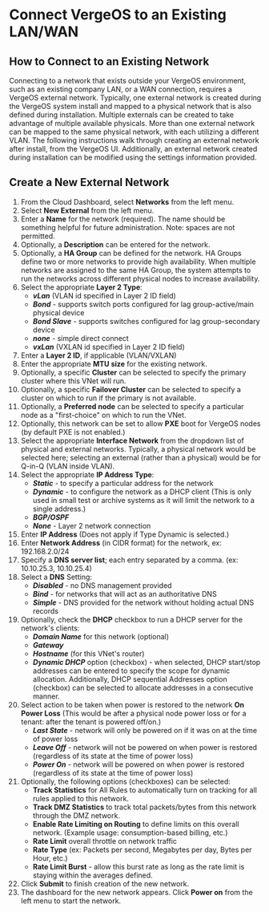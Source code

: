 # Connect VergeOS to an Existing LAN/WAN

## How to Connect to an Existing Network

Connecting to a network that exists outside your VergeOS environment, such as an existing company LAN, or a WAN connection, requires a VergeOS external network. Typically, one external network is created during the VergeOS system install and mapped to a physical network that is also defined during installation. Multiple externals can be created to take advantage of multiple available physicals. More than one external network can be mapped to the same physical network, with each utilizing a different VLAN. The following instructions walk through creating an external network after install, from the VergeOS UI. Additionally, an external network created during installation can be modified using the settings information provided.

## Create a New External Network

1. From the Cloud Dashboard, select **Networks** from the left menu.
2. Select **New External** from the left menu.
3. Enter a **Name** for the network (required). The name should be something helpful for future administration. Note: spaces are not permitted.
4. Optionally, a **Description** can be entered for the network.
5. Optionally, a **HA Group** can be defined for the network. HA Groups define two or more networks to provide high availability. When multiple networks are assigned to the same HA Group, the system attempts to run the networks across different physical nodes to increase availability.
6. Select the appropriate **Layer 2 Type**:
    - ***vLan*** (VLAN id specified in Layer 2 ID field)
    - ***Bond*** - supports switch ports configured for lag group-active/main physical device
    - ***Bond Slave*** - supports switches configured for lag group-secondary device
    - ***none*** - simple direct connect
    - ***vxLan*** (VXLAN id specified in Layer 2 ID field)
7. Enter a **Layer 2 ID**, if applicable (VLAN/VXLAN)
8. Enter the appropriate **MTU size** for the existing network.
9. Optionally, a specific **Cluster** can be selected to specify the primary cluster where this VNet will run.
10. Optionally, a specific **Failover Cluster** can be selected to specify a cluster on which to run if the primary is not available.
11. Optionally, a **Preferred node** can be selected to specify a particular node as a "first-choice" on which to run the VNet.
12. Optionally, this network can be set to allow **PXE** boot for VergeOS nodes (by default PXE is not enabled.)
13. Select the appropriate **Interface Network** from the dropdown list of physical and external networks. Typically, a physical network would be selected here; selecting an external (rather than a physical) would be for Q-in-Q (VLAN inside VLAN).
14. Select the appropriate **IP Address Type**:
    - ***Static*** - to specify a particular address for the network
    - ***Dynamic*** - to configure the network as a DHCP client (This is only used in small test or archive systems as it will limit the network to a single address.)
    - ***BGP/OSPF***
    - ***None*** - Layer 2 network connection
15. Enter **IP Address** (Does not apply if Type Dynamic is selected.)
16. Enter **Network Address** (in CIDR format) for the network, ex: 192.168.2.0/24
17. Specify a **DNS server list**; each entry separated by a comma. (ex: 10.10.25.3, 10.10.25.4)
18. Select a **DNS** Setting:
    - ***Disabled*** - no DNS management provided
    - ***Bind*** - for networks that will act as an authoritative DNS
    - ***Simple*** - DNS provided for the network without holding actual DNS records
19. Optionally, check the **DHCP** checkbox to run a DHCP server for the network's clients:
    - ***Domain Name*** for this network (optional)
    - ***Gateway***
    - ***Hostname*** (for this VNet's router)
    - ***Dynamic DHCP*** option (checkbox) - when selected, DHCP start/stop addresses can be entered to specify the scope for dynamic allocation. Additionally, DHCP sequential Addresses option (checkbox) can be selected to allocate addresses in a consecutive manner.
20. Select action to be taken when power is restored to the network **On Power Loss** (This would be after a physical node power loss or for a tenant: after the tenant is powered off/on.)
    - ***Last State*** - network will only be powered on if it was on at the time of power loss
    - ***Leave Off*** - network will not be powered on when power is restored (regardless of its state at the time of power loss)
    - ***Power On*** - network will be powered on when power is restored (regardless of its state at the time of power loss)
21. Optionally, the following options (checkboxes) can be selected:
    - **Track Statistics** for All Rules to automatically turn on tracking for all rules applied to this network.
    - **Track DMZ Statistics** to track total packets/bytes from this network through the DMZ network.
    - **Enable Rate Limiting on Routing** to define limits on this overall network. (Example usage: consumption-based billing, etc.)
    - **Rate Limit** overall throttle on network traffic
    - **Rate Type** (ex: Packets per second, Megabytes per day, Bytes per Hour, etc.)
    - **Rate Limit Burst** - allow this burst rate as long as the rate limit is staying within the averages defined.
22. Click **Submit** to finish creation of the new network.
23. The dashboard for the new network appears. Click **Power on** from the left menu to start the network.
